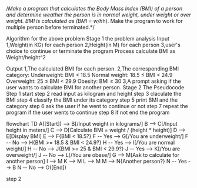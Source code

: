/*Make a program that calculates the Body Mass Index (BMI) of a person and determine weather the person is
in normal weight, under weight or over weight. BMI is calculated as (BMI = w/h*h). Make the program to
work for multiple person before terminated.*/

Algorithm for the above problem 
Stage 1 the problem analysis 
Input
1,Weight(in KG) for each person
2,Height(in M) for each person 
3,user's choice to continue or terminate the program 
Process
calculate BMI as Weight/height^2

Output
1,The calculated BMI for each person.
2,The corresponding BMI category:
Underweight: BMI < 18.5
Normal weight: 18.5 ≤ BMI < 24.9
Overweight: 25 ≤ BMI < 29.9
Obesity: BMI ≥ 30
3,A prompt asking if the user wants to calculate BMI for another person.
Stage 2 The Pseudocode
Step 1 start
step 2 read input as kilogram and height 
step 3 claculate the BMI 
step 4 classify the BMI under its category
step 5 print BMI and the category 
step 6 ask the user if he went to continue or not 
step 7 repeat the program if the user wents to continue 
step 8 if not end the program 

flowchart TD
A([Start]) --> B[/Input weight in kilograms/]
B --> C[/Input height in meters/]
C --> D[Calculate BMI = weight / (height * height)]
D --> E[Display BMI]
E --> F{BMI < 18.5?}
F -- Yes --> G[/You are underweight/]
F -- No --> H{BMI >= 18.5 & BMI < 24.9?}
H -- Yes --> I[/You are normal weight/]
H -- No --> J{BMI >= 25 & BMI < 29.9?}
J -- Yes --> K[/You are overweight/]
J -- No --> L[/You are obese/]
G --> M[Ask to calculate for another person]
I --> M
K --> M
L --> M
M --> N{Another person?}
N -- Yes --> B
N -- No --> O([End])

step 2 
